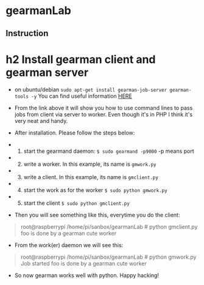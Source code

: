 gearmanLab
==========
Instruction
---------
# h2 Install gearman client and gearman server
* on ubuntu/debian ```sudo apt-get install gearman-job-server gearman-tools -y``` You can find useful information [HERE](http://gearman.org/getting-started/)
* From the link above it will show you how to use command lines to pass jobs from client via server to worker. Even though it's in PHP I think it's very neat and handy.

* After installation. Please follow the steps below:
-   1) start the gearmand daemon: ```$ sudo gearmand -p9000``` -p means port
-   2) write a worker. In this example, its name is ```gmwork.py```
-   3) write a client. In this example, its name is ```gmclient.py```
-   4) start the work as for the worker ```$ sudo python gmwork.py ```
-   5) start the client ```$ sudo python gmclient.py```
* Then you will see something like this, everytime you do the client:
> root@raspberrypi /home/pi/sanbox/gearmanLab # python gmclient.py 
> foo is done by a gearman cute worker  
* From the work(er) daemon we will see this:
> root@raspberrypi /home/pi/sanbox/gearmanLab # python gmwork.py
> Job started
> foo is done by a gearman cute worker 

* So now gearman works well with python. Happy hacking!
